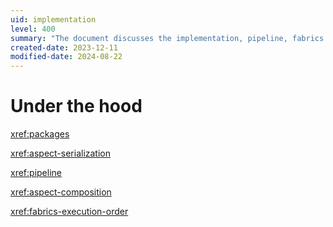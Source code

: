 ```yaml
---
uid: implementation
level: 400
summary: "The document discusses the implementation, pipeline, fabrics execution order, and aspect composition of a certain system or process."
created-date: 2023-12-11
modified-date: 2024-08-22
---
```


# Under the hood

<xref:packages>

<xref:aspect-serialization>

<xref:pipeline>

<xref:aspect-composition>

<xref:fabrics-execution-order>

